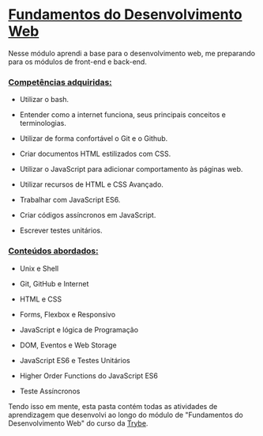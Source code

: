 # <u>Fundamentos do Desenvolvimento Web</u>

Nesse módulo aprendi a base para o desenvolvimento web, me preparando para os módulos de front-end e back-end.

### **<u>Competências adquiridas:</u>**

- Utilizar o bash.

- Entender como a internet funciona, seus principais conceitos e terminologias.

- Utilizar de forma confortável o Git e o Github.

- Criar documentos HTML estilizados com CSS.

- Utilizar o JavaScript para adicionar comportamento às páginas web.

- Utilizar recursos de HTML e CSS Avançado.

- Trabalhar com JavaScript ES6.

- Criar códigos assíncronos em JavaScript.

- Escrever testes unitários.


### **<u>Conteúdos abordados:</u>**

- Unix e Shell

- Git, GitHub e Internet

- HTML e CSS

- Forms, Flexbox e Responsivo

- JavaScript e lógica de Programação

- DOM, Eventos e Web Storage

- JavaScript ES6 e Testes Unitários

- Higher Order Functions do JavaScript ES6

- Teste Assíncronos

  

Tendo isso em mente, esta pasta contém todas as atividades de aprendizagem que desenvolvi ao longo do módulo de "Fundamentos do Desenvolvimento Web" do curso da [Trybe](https://www.betrybe.com/).

